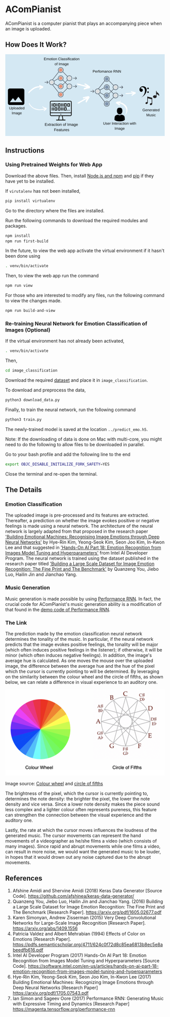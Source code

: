 # AComPianist
AComPianist is a computer pianist that plays an accompanying piece when an image is uploaded.

How Does It Work? 
-----------------
![Infographic](/images/infographic.png)

Instructions
------------
### Using Pretrained Weights for Web App
Download the above files. Then, install [Node.js and npm](https://nodejs.org/en/download/) and [pip](https://pip.pypa.io/en/stable/installing/) if they have yet to be installed. 

If `virutalenv` has not been installed,
```bash
pip install virtualenv
```

Go to the directory where the files are installed.

Run the following commands to download the required modules and packages.

```bash
npm install 
npm run first-build
```
In the future, to view the web app activate the virtual environment if it hasn't been done using

```bash
. venv/bin/activate
```

Then, to view the web app run the command

```bash
npm run view
```

For those who are interested to modify any files, run the following command to view the changes made.

```bash
npm run build-and-view
```
### Re-training Neural Network for Emotion Classification of Images (Optional) 

If the virtual environment has not already been activated,

```bash 
. venv/bin/activate
```

Then, 

```bash
cd image_classification
```

Download the required [dataset](http://www.cs.rochester.edu/u/qyou/deepemotion/) and place it in `image_classification`.

To download and preprocess the data,

```bash
python3 download_data.py
```

Finally, to train the neural network, run the following command

```bash
python3 train.py
```

The newly-trained model is saved at the location `../predict_emo.h5`.

Note: If the downloading of data is done on Mac with multi-core, you might need to do the following to allow files to be downloaded in parallel.

Go to your bash profile and add the following line to the end

```bash
export OBJC_DISABLE_INITIALIZE_FORK_SAFETY=YES
```

Close the terminal and re-open the terminal.


The Details
-----------
### Emotion Classification
The uploaded image is pre-processed and its features are extracted. Thereafter, a prediction on whether the image evokes positive or negative feelings is made using a neural network. The architecture of the neural network is largely adapted from that proposed in the research paper ['Building Emotional Machines: Recognising Image Emotions through Deep Neural Networks'](https://arxiv.org/pdf/1705.07543.pdf) by Hye-Rin Kim, Yeong-Seok Kim, Seon Joo Kim, In-Kwon Lee and that suggested in ['Hands-On AI Part 18: Emotion Recognition from Images Model Tuning and Hyperparameters'](https://software.intel.com/en-us/articles/hands-on-ai-part-18-emotion-recognition-from-images-model-tuning-and-hyperparameters) from Intel AI Developer Program. The neural network is trained using the dataset published in the research paper titled ['Building a Large Scale Dataset for Image Emotion Recognition: The Fine Print and The Benchmark'](https://arxiv.org/pdf/1605.02677.pdf) by Quanzeng You, Jiebo Luo, Hailin Jin and Jianchao Yang. 

### Music Generation
Music generation is made possible by using [Performance RNN](https://magenta.tensorflow.org/performance-rnn). In fact, the crucial code for AComPianist's music generation ability is a modification of that found in the [demo code of Performance RNN](https://github.com/tensorflow/magenta-demos/tree/master/performance_rnn). 

### The Link
The prediction made by the emotion classification neural network determines the tonality of the music. In particular, if the neural network predicts that the image evokes positive feelings, the tonality will be major (which often induces positive feelings in the listener); if otherwise, it will be minor (which often induces negative feelings). In addition, the image's average hue is calculated. As one moves the mouse over the uploaded image, the difference between the average hue and the hue of the pixel which the cursor is currently pointing to will be determined. By leveraging on the similarity between the colour wheel and the circle of fifths, as shown below, we can relate a difference in visual experience to an auditory one. 

![Colour wheel and circle of fifths](/images/circles.png)

Image source: [Colour wheel](https://pixabay.com/vectors/rainbow-colors-circle-color-spectrum-154569/) and [circle of fifths](https://www.flickr.com/photos/ethanhein/6190222353)

The brightness of the pixel, which the cursor is currently pointing to, determines the note density: the brighter the pixel, the lower the note density and vice versa. Since a lower note density makes the piece sound less complex and a lighter colour often represents pureness, this feature can strengthen the connection between the visual experience and the auditory one.  

Lastly, the rate at which the cursor moves influences the loudness of the generated music. The cursor movements can represent the hand movements of a videographer as he/she films a video (which consists of many images). Since rapid and abrupt movements while one films a video, can result in more noise, we would want the generated music to be louder, in hopes that it would drown out any noise captured due to the abrupt movements.


References
----------
1. Afshine Amidi and Shervine Amidi (2018) Keras Data Generator [Source Code]. https://github.com/afshinea/keras-data-generator/
2. Quanzeng You, Jiebo Luo, Hailin Jin and Jianchao Yang. (2016) Building a Large Scale Dataset for Image Emotion Recognition: The Fine Print and The Benchmark [Research Paper]. https://arxiv.org/pdf/1605.02677.pdf
3. Karen Simonyan, Andrew Zisserman (2015) Very Deep Convolutional Networks for Large-Scale Image Recognition [Research Paper]. https://arxiv.org/abs/1409.1556
4. Patricia Valdez and Albert Mehrabian (1994) Effects of Color on Emotions [Research Paper]. https://pdfs.semanticscholar.org/4711/624c0f72d8c85ea6813b8ec5e8abeedfb616.pdf
5. Intel AI Developer Program (2017) Hands-On AI Part 18: Emotion Recognition from Images Model Tuning and Hyperparameters [Source Code]. https://software.intel.com/en-us/articles/hands-on-ai-part-18-emotion-recognition-from-images-model-tuning-and-hyperparameters
6. Hye-Rin Kim, Yeong-Seok Kim, Seon Joo Kim, In-Kwon Lee (2017) Building Emotional Machines: Recognizing Image Emotions through Deep Neural Networks [Research Paper] https://arxiv.org/pdf/1705.07543.pdf
7. Ian Simon and Sageev Oore (2017) Performance RNN: Generating Music with Expressive Timing and Dynamics [Research Paper] https://magenta.tensorflow.org/performance-rnn

